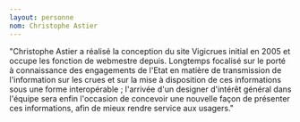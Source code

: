 ```yaml
---
layout: personne
nom: Christophe Astier
---
```


"Christophe Astier a réalisé la conception du site Vigicrues initial en 2005 et occupe les fonction de webmestre depuis. Longtemps focalisé sur le porté à connaissance des engagements de l'Etat en matière de transmission de l'information sur les crues et sur la mise à disposition de ces informations sous une forme interopérable ; l'arrivée d'un designer d'intérêt général dans l'équipe sera enfin l'occasion de concevoir une nouvelle façon de présenter ces informations, afin de mieux rendre service aux usagers."
